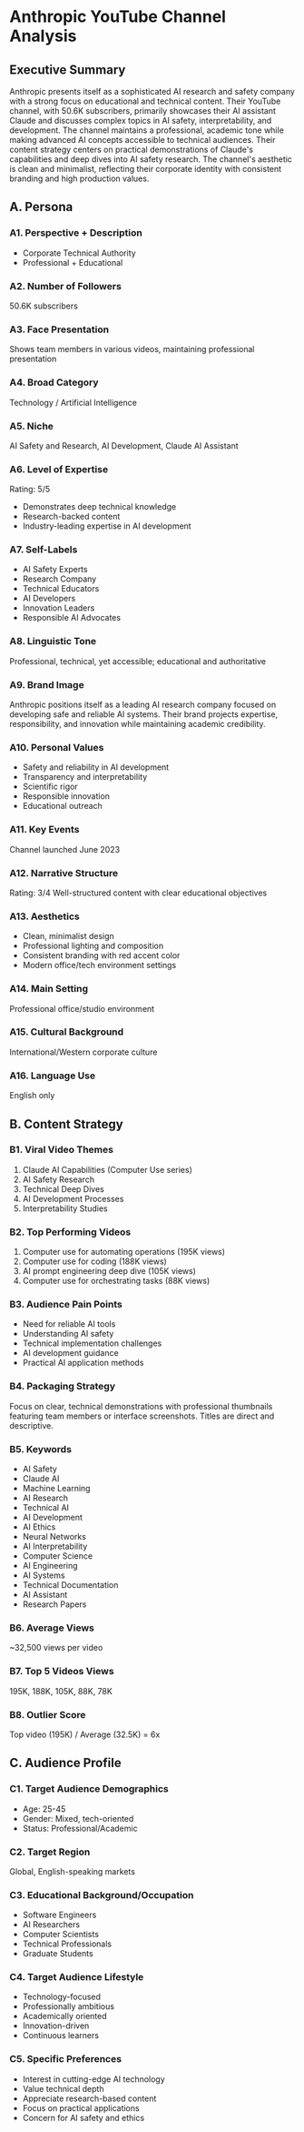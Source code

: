 # Anthropic YouTube Channel Analysis

## Executive Summary
Anthropic presents itself as a sophisticated AI research and safety company with a strong focus on educational and technical content. Their YouTube channel, with 50.6K subscribers, primarily showcases their AI assistant Claude and discusses complex topics in AI safety, interpretability, and development. The channel maintains a professional, academic tone while making advanced AI concepts accessible to technical audiences. Their content strategy centers on practical demonstrations of Claude's capabilities and deep dives into AI safety research. The channel's aesthetic is clean and minimalist, reflecting their corporate identity with consistent branding and high production values.

## A. Persona

### A1. Perspective + Description
- Corporate Technical Authority
- Professional + Educational

### A2. Number of Followers
50.6K subscribers

### A3. Face Presentation
Shows team members in various videos, maintaining professional presentation

### A4. Broad Category
Technology / Artificial Intelligence

### A5. Niche
AI Safety and Research, AI Development, Claude AI Assistant

### A6. Level of Expertise
Rating: 5/5
- Demonstrates deep technical knowledge
- Research-backed content
- Industry-leading expertise in AI development

### A7. Self-Labels
- AI Safety Experts
- Research Company
- Technical Educators
- AI Developers
- Innovation Leaders
- Responsible AI Advocates

### A8. Linguistic Tone
Professional, technical, yet accessible; educational and authoritative

### A9. Brand Image
Anthropic positions itself as a leading AI research company focused on developing safe and reliable AI systems. Their brand projects expertise, responsibility, and innovation while maintaining academic credibility.

### A10. Personal Values
- Safety and reliability in AI development
- Transparency and interpretability
- Scientific rigor
- Responsible innovation
- Educational outreach

### A11. Key Events
Channel launched June 2023

### A12. Narrative Structure
Rating: 3/4
Well-structured content with clear educational objectives

### A13. Aesthetics
- Clean, minimalist design
- Professional lighting and composition
- Consistent branding with red accent color
- Modern office/tech environment settings

### A14. Main Setting
Professional office/studio environment

### A15. Cultural Background
International/Western corporate culture

### A16. Language Use
English only

## B. Content Strategy

### B1. Viral Video Themes
1. Claude AI Capabilities (Computer Use series)
2. AI Safety Research
3. Technical Deep Dives
4. AI Development Processes
5. Interpretability Studies

### B2. Top Performing Videos
1. Computer use for automating operations (195K views)
2. Computer use for coding (188K views)
3. AI prompt engineering deep dive (105K views)
4. Computer use for orchestrating tasks (88K views)

### B3. Audience Pain Points
- Need for reliable AI tools
- Understanding AI safety
- Technical implementation challenges
- AI development guidance
- Practical AI application methods

### B4. Packaging Strategy
Focus on clear, technical demonstrations with professional thumbnails featuring team members or interface screenshots. Titles are direct and descriptive.

### B5. Keywords
- AI Safety
- Claude AI
- Machine Learning
- AI Research
- Technical AI
- AI Development
- AI Ethics
- Neural Networks
- AI Interpretability
- Computer Science
- AI Engineering
- AI Systems
- Technical Documentation
- AI Assistant
- Research Papers

### B6. Average Views
~32,500 views per video

### B7. Top 5 Videos Views
195K, 188K, 105K, 88K, 78K

### B8. Outlier Score
Top video (195K) / Average (32.5K) = 6x

## C. Audience Profile

### C1. Target Audience Demographics
- Age: 25-45
- Gender: Mixed, tech-oriented
- Status: Professional/Academic

### C2. Target Region
Global, English-speaking markets

### C3. Educational Background/Occupation
- Software Engineers
- AI Researchers
- Computer Scientists
- Technical Professionals
- Graduate Students

### C4. Target Audience Lifestyle
- Technology-focused
- Professionally ambitious
- Academically oriented
- Innovation-driven
- Continuous learners

### C5. Specific Preferences
- Interest in cutting-edge AI technology
- Value technical depth
- Appreciate research-based content
- Focus on practical applications
- Concern for AI safety and ethics
